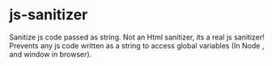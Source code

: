 # js-sanitizer
Sanitize js code passed as string. Not an Html sanitizer, its a real js sanitizer! Prevents any js code written as a string to access global variables (In Node , and window in browser).
